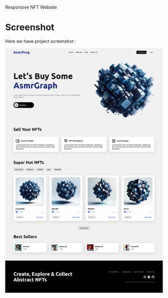  Responsive NFT Website

# Screenshot
Here we have project screenshot :

![screenshot](screenshot.png)
